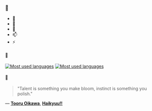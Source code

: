 ### 👋

- 🔭
- 🌱
- 💬
- 📫
- ⚡

#### 🧏

[![Most used languages](https://github-readme-stats-aynah.vercel.app/api/top-langs/?username=aynh&theme=solarized-dark&langs_count=6&layout=compact&hide_title=true)](https://github.com/anuraghazra/github-readme-stats#gh-dark-mode-only)
[![Most used languages](https://github-readme-stats-aynah.vercel.app/api/top-langs/?username=aynh&theme=solarized-light&langs_count=6&layout=compact&hide_title=true)](https://github.com/anuraghazra/github-readme-stats#gh-light-mode-only)

#### 💬

> "Talent is something you make bloom, instinct is something you polish."

&mdash; [**Tooru Oikawa**](https://myanimelist.net/character.php?q=Tooru%20Oikawa&cat=character), [**Haikyuu!!**](https://myanimelist.net/search/all?q=Haikyuu!!&cat=all)
